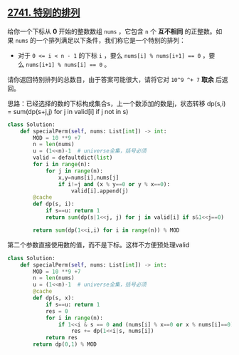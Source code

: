 
## [2741\. 特别的排列](https://leetcode.cn/problems/special-permutations/)

给你一个下标从 **0** 开始的整数数组 `nums` ，它包含 `n` 个 **互不相同** 的正整数。如果 `nums` 的一个排列满足以下条件，我们称它是一个特别的排列：

-   对于 `0 <= i < n - 1` 的下标 `i` ，要么 `nums[i] % nums[i+1] == 0` ，要么 `nums[i+1] % nums[i] == 0` 。

请你返回特别排列的总数目，由于答案可能很大，请将它对 `10^9 ^+ 7` **取余** 后返回。

思路：已经选择的数的下标构成集合s，上一个数添加的数是j，状态转移
dp(s,i) = sum(dp(s+j,j) for j in valid[i] if j not in s)

```py
class Solution:
    def specialPerm(self, nums: List[int]) -> int:
        MOD = 10 **9 +7
        n = len(nums)
        u = (1<<n)-1  # universe全集，括号必须
        valid = defaultdict(list)
        for i in range(n):
            for j in range(n):
                x,y=nums[i],nums[j]
                if i!=j and (x % y==0 or y % x==0):
                    valid[i].append(j)
        @cache
        def dp(s, i):
            if s==u: return 1
            return sum(dp(s|1<<j, j) for j in valid[i] if s&1<<j==0)

        return sum(dp(1<<i,i) for i in range(n)) % MOD
```

第二个参数直接使用数的值，而不是下标。这样不方便预处理valid
```py
class Solution:
    def specialPerm(self, nums: List[int]) -> int:
        MOD = 10 **9 +7
        n = len(nums)
        u = (1<<n)-1  # universe全集，括号必须
        @cache
        def dp(s, x):
            if s==u: return 1
            res = 0
            for i in range(n):
                if 1<<i & s == 0 and (nums[i] % x==0 or x % nums[i]==0):
                    res += dp(1<<i|s, nums[i])
            return res
        return dp(0,1) % MOD